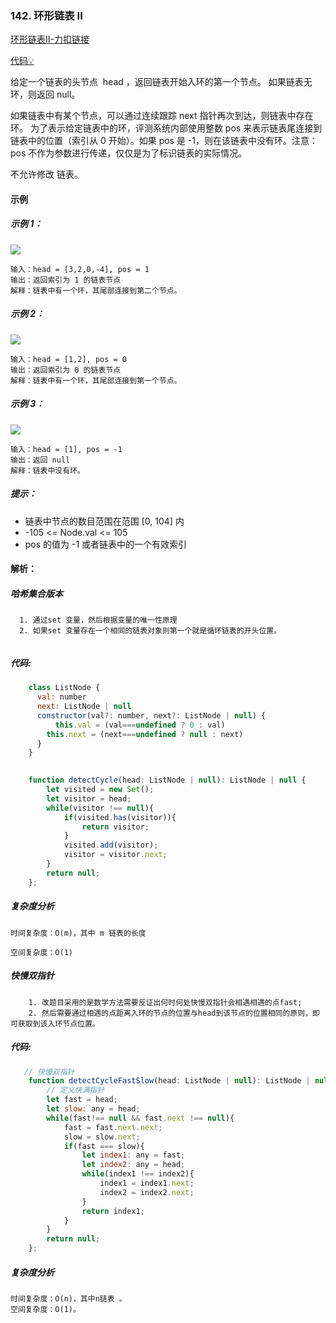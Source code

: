 ### 142. 环形链表 II
[环形链表II-力扣链接](https://leetcode.cn/problems/linked-list-cycle-ii/submissions/)

[代码&#x1F4A1;](https://gitee.com/songsshao/niuke-hj/blob/master/leetcode/ListNode/07.环形链表II.ts)

给定一个链表的头节点  head ，返回链表开始入环的第一个节点。 如果链表无环，则返回 null。

如果链表中有某个节点，可以通过连续跟踪 next 指针再次到达，则链表中存在环。 为了表示给定链表中的环，评测系统内部使用整数 pos 来表示链表尾连接到链表中的位置（索引从 0 开始）。如果 pos 是 -1，则在该链表中没有环。注意：pos 不作为参数进行传递，仅仅是为了标识链表的实际情况。

不允许修改 链表。

#### 示例
##### 示例 1：

![](https://assets.leetcode.com/uploads/2018/12/07/circularlinkedlist.png)
```shell
输入：head = [3,2,0,-4], pos = 1
输出：返回索引为 1 的链表节点
解释：链表中有一个环，其尾部连接到第二个节点。
```
##### 示例 2：

![](https://assets.leetcode-cn.com/aliyun-lc-upload/uploads/2018/12/07/circularlinkedlist_test2.png)
```shell
输入：head = [1,2], pos = 0
输出：返回索引为 0 的链表节点
解释：链表中有一个环，其尾部连接到第一个节点。
```

##### 示例 3：

![](https://assets.leetcode-cn.com/aliyun-lc-upload/uploads/2018/12/07/circularlinkedlist_test3.png)
```shell
输入：head = [1], pos = -1
输出：返回 null
解释：链表中没有环。
```

##### 提示：

- 链表中节点的数目范围在范围 [0, 104] 内
- -105 <= Node.val <= 105
- pos 的值为 -1 或者链表中的一个有效索引

#### 解析：

##### 哈希集合版本

```shell
  1. 通过set 变量，然后根据变量的唯一性原理
  2. 如果set 变量存在一个相同的链表对象则第一个就是循环链表的开头位置。
  
```

##### 代码:

```javascript
    class ListNode {
      val: number
      next: ListNode | null
      constructor(val?: number, next?: ListNode | null) {
          this.val = (val===undefined ? 0 : val)
        this.next = (next===undefined ? null : next)
      }
    }
    

    function detectCycle(head: ListNode | null): ListNode | null {
        let visited = new Set();
        let visitor = head;
        while(visitor !== null){
            if(visited.has(visitor)){
                return visitor;
            }
            visited.add(visitor);
            visitor = visitor.next;
        }
        return null;
    };
```
##### 复杂度分析
```shell
时间复杂度：O(m)，其中 m 链表的长度

空间复杂度：O(1)
```

##### 快慢双指针
```shell
    1. 改题目采用的是数学方法需要反证出何时何处快慢双指针会相遇相遇的点fast;
    2. 然后需要通过相遇的点距离入环的节点的位置与head到该节点的位置相同的原则，即可获取到该入环节点位置。
```

##### 代码:

```javascript
   // 快慢双指针
    function detectCycleFastSlow(head: ListNode | null): ListNode | null {
        // 定义快满指针
        let fast = head;
        let slow: any = head;
        while(fast!== null && fast.next !== null){
            fast = fast.next.next;
            slow = slow.next;
            if(fast === slow){
                let index1: any = fast;
                let index2: any = head;
                while(index1 !== index2){
                    index1 = index1.next;
                    index2 = index2.next;
                }
                return index1;
            }
        }
        return null;
    };
```

##### 复杂度分析
```shell
时间复杂度：O(n)，其中n链表 。
空间复杂度：O(1)。
```